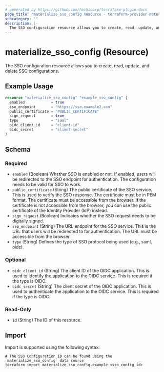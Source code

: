 ```yaml
---
# generated by https://github.com/hashicorp/terraform-plugin-docs
page_title: "materialize_sso_config Resource - terraform-provider-materialize"
subcategory: ""
description: |-
  The SSO configuration resource allows you to create, read, update, and delete SSO configurations.
---
```


# materialize_sso_config (Resource)

The SSO configuration resource allows you to create, read, update, and delete SSO configurations.

## Example Usage

```terraform
resource "materialize_sso_config" "example_sso_config" {
  enabled            = true
  sso_endpoint       = "https://sso.example2.com"
  public_certificate = "PUBLIC_CERTIFICATE"
  sign_request       = true
  type               = "saml"
  oidc_client_id     = "client-id"
  oidc_secret        = "client-secret"
}
```

<!-- schema generated by tfplugindocs -->
## Schema

### Required

- `enabled` (Boolean) Whether SSO is enabled or not. If enabled, users will be redirected to the SSO endpoint for authentication. The configuration needs to be valid for SSO to work.
- `public_certificate` (String) The public certificate of the SSO service. This is used to verify the SSO response. The certificate must be in PEM format. The certificate must be accessible from the browser. If the certificate is not accessible from the browser, you can use the public certificate of the Identity Provider (IdP) instead.
- `sign_request` (Boolean) Indicates whether the SSO request needs to be digitally signed.
- `sso_endpoint` (String) The URL endpoint for the SSO service. This is the URL that users will be redirected to for authentication. The URL must be accessible from the browser.
- `type` (String) Defines the type of SSO protocol being used (e.g., saml, oidc).

### Optional

- `oidc_client_id` (String) The client ID of the OIDC application. This is used to identify the application to the OIDC service. This is required if the type is OIDC.
- `oidc_secret` (String) The client secret of the OIDC application. This is used to authenticate the application to the OIDC service. This is required if the type is OIDC.

### Read-Only

- `id` (String) The ID of this resource.

## Import

Import is supported using the following syntax:

```shell
# The SSO Configuration ID can be found using the `materialize_sso_config` data source
terraform import materialize_sso_config.example <sso_config_id>
```
